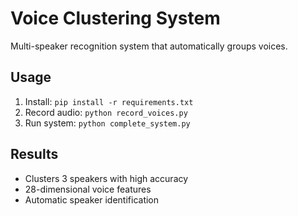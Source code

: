 # Voice Clustering System

Multi-speaker recognition system that automatically groups voices.

## Usage
1. Install: `pip install -r requirements.txt`
2. Record audio: `python record_voices.py`
3. Run system: `python complete_system.py`

## Results
- Clusters 3 speakers with high accuracy
- 28-dimensional voice features
- Automatic speaker identification
